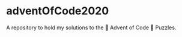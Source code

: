 # adventOfCode2020
A repository to hold my solutions to the :christmas_tree: Advent of Code :christmas_tree: Puzzles.
